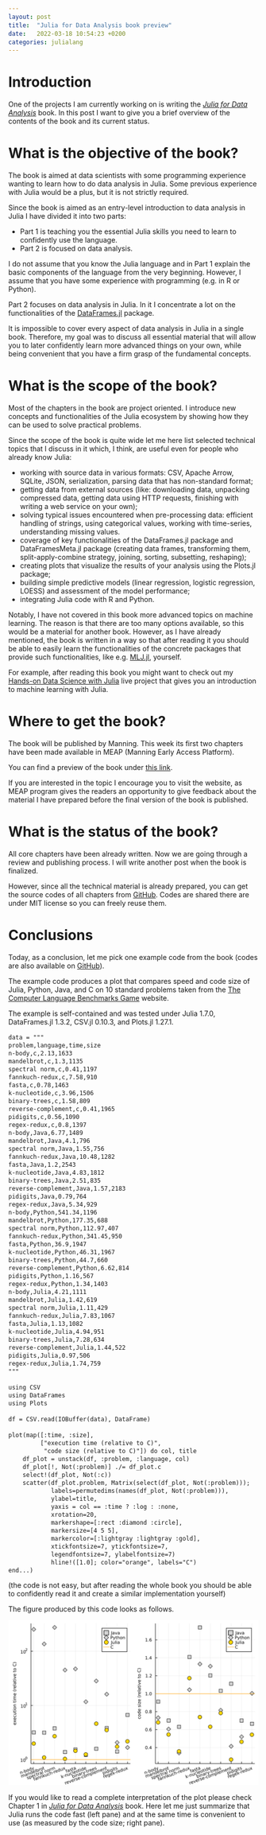 ```yaml
---
layout: post
title:  "Julia for Data Analysis book preview"
date:   2022-03-18 10:54:23 +0200
categories: julialang
---
```


# Introduction

One of the projects I am currently working on is writing the
[*Julia for Data Analysis*][meap] book. In this post I want to give you a brief
overview of the contents of the book and its current status.

# What is the objective of the book?

The book is aimed at data scientists with some programming experience wanting
to learn how to do data analysis in Julia. Some previous experience with Julia
would be a plus, but it is not strictly required.

Since the book is aimed as an entry-level introduction to data analysis in Julia
I have divided it into two parts:
* Part 1 is teaching you the essential Julia skills you need to learn to
  confidently use the language.
* Part 2 is focused on data analysis.

I do not assume that you know the Julia language and in Part 1 explain the basic
components of the language from the very beginning. However, I assume that you
have some experience with programming (e.g. in R or Python).

Part 2 focuses on data analysis in Julia. In it I concentrate a lot on
the functionalities of the [DataFrames.jl][df] package.

It is impossible to cover every aspect of data analysis in Julia in a single
book. Therefore, my goal was to discuss all essential material that will
allow you to later confidently learn more advanced things on your own, while
being convenient that you have a firm grasp of the fundamental concepts.

# What is the scope of the book?

Most of the chapters in the book are project oriented. I introduce new concepts
and functionalities of the Julia ecosystem by showing how they can be used to
solve practical problems.

Since the scope of the book is quite wide let me here list selected technical
topics that I discuss in it which, I think, are useful even for people who
already know Julia:
* working with source data in various formats: CSV, Apache Arrow, SQLite, JSON,
  serialization, parsing data that has non-standard format;
* getting data from external sources (like: downloading data, unpacking
  compressed data, getting data using HTTP requests, finishing with writing
  a web service on your own);
* solving typical issues encountered when pre-processing data: efficient
  handling of strings, using categorical values,
  working with time-series, understanding missing values.
* coverage of key functionalities of the DataFrames.jl package and
  DataFramesMeta.jl package (creating data frames, transforming them,
  split-apply-combine strategy, joining, sorting, subsetting, reshaping);
* creating plots that visualize the results of your analysis using the Plots.jl
  package;
* building simple predictive models (linear regression, logistic regression,
  LOESS) and assessment of the model performance;
* integrating Julia code with R and Python.

Notably, I have not covered in this book more advanced topics on machine
learning. The reason is that there are too many options available, so
this would be a material for another book. However, as I have already mentioned,
the book is written in a way so that after reading it you should be able to
easily learn the functionalities of the concrete packages that provide such
functionalities, like e.g. [MLJ.jl][mlj], yourself.

For example, after reading this book you might want to check out my
[Hands-on Data Science with Julia][hods] live project that gives you an
introduction to machine learning with Julia.

# Where to get the book?

The book will be published by Manning. This week its first two chapters
have been made available in MEAP (Manning Early Access Platform).

You can find a preview of the book under [this link][meap].

If you are interested in the topic I encourage you to visit the website,
as MEAP program gives the readers an opportunity to give feedback about the
material I have prepared before the final version of the book is published.

# What is the status of the book?

All core chapters have been already written. Now we are going through a review
and publishing process. I will write another post when the book is finalized.

However, since all the technical material is already prepared, you can get the
source codes of all chapters from
[GitHub][gh].
Codes are shared there are under MIT license so you can freely reuse them.

# Conclusions

Today, as a conclusion, let me pick one example code from the book (codes are
also available on [GitHub][gh]).

The example code produces a plot that compares speed and code size of Julia,
Python, Java, and C on 10 standard problems taken from the
[The Computer Language Benchmarks Game][bg] website.

The example is self-contained and was tested under Julia 1.7.0,
DataFrames.jl 1.3.2, CSV.jl 0.10.3, and Plots.jl 1.27.1.

```
data = """
problem,language,time,size
n-body,c,2.13,1633
mandelbrot,c,1.3,1135
spectral norm,c,0.41,1197
fannkuch-redux,c,7.58,910
fasta,c,0.78,1463
k-nucleotide,c,3.96,1506
binary-trees,c,1.58,809
reverse-complement,c,0.41,1965
pidigits,c,0.56,1090
regex-redux,c,0.8,1397
n-body,Java,6.77,1489
mandelbrot,Java,4.1,796
spectral norm,Java,1.55,756
fannkuch-redux,Java,10.48,1282
fasta,Java,1.2,2543
k-nucleotide,Java,4.83,1812
binary-trees,Java,2.51,835
reverse-complement,Java,1.57,2183
pidigits,Java,0.79,764
regex-redux,Java,5.34,929
n-body,Python,541.34,1196
mandelbrot,Python,177.35,688
spectral norm,Python,112.97,407
fannkuch-redux,Python,341.45,950
fasta,Python,36.9,1947
k-nucleotide,Python,46.31,1967
binary-trees,Python,44.7,660
reverse-complement,Python,6.62,814
pidigits,Python,1.16,567
regex-redux,Python,1.34,1403
n-body,Julia,4.21,1111
mandelbrot,Julia,1.42,619
spectral norm,Julia,1.11,429
fannkuch-redux,Julia,7.83,1067
fasta,Julia,1.13,1082
k-nucleotide,Julia,4.94,951
binary-trees,Julia,7.28,634
reverse-complement,Julia,1.44,522
pidigits,Julia,0.97,506
regex-redux,Julia,1.74,759
"""

using CSV
using DataFrames
using Plots

df = CSV.read(IOBuffer(data), DataFrame)

plot(map([:time, :size],
         ["execution time (relative to C)",
          "code size (relative to C)"]) do col, title
    df_plot = unstack(df, :problem, :language, col)
    df_plot[!, Not(:problem)] ./= df_plot.c
    select!(df_plot, Not(:c))
    scatter(df_plot.problem, Matrix(select(df_plot, Not(:problem)));
            labels=permutedims(names(df_plot, Not(:problem))),
            ylabel=title,
            yaxis = col == :time ? :log : :none,
            xrotation=20,
            markershape=[:rect :diamond :circle],
            markersize=[4 5 5],
            markercolor=[:lightgray :lightgray :gold],
            xtickfontsize=7, ytickfontsize=7,
            legendfontsize=7, ylabelfontsize=7)
            hline!([1.0]; color="orange", labels="C")
end...)
```

(the code is not easy, but after reading the whole book you should be able to
confidently read it and create a similar implementation yourself)

The figure produced by this code looks as follows.

![Benchmarks plot](/assets/2022-03-18-benchmark.png)

If you would like to read a complete interpretation of the plot please check
Chapter 1 in [*Julia for Data Analysis*][meap] book. Here let me just summarize
that Julia runs the code fast (left pane) and at the same time is convenient to
use (as measured by the code size; right pane).

[meap]: http://mng.bz/rJGj
[gh]: https://github.com/bkamins/JuliaForDataAnalysis
[df]: https://github.com/JuliaData/DataFrames.jl
[mlj]: https://github.com/alan-turing-institute/MLJ.jl
[hods]: https://www.manning.com/liveprojectseries/data-science-with-julia-ser
[bg]: https://benchmarksgame-team.pages.debian.net/benchmarksgame/index.html
